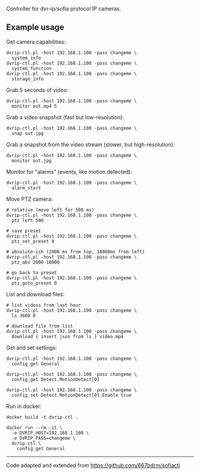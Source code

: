 Controller for dvr-ip/sofia protocol IP cameras.

## Example usage

Get camera capabilities:

    dvrip-ctl.pl -host 192.168.1.100 -pass changeme \
      system_info
    dvrip-ctl.pl -host 192.168.1.100 -pass changeme \
      system_function
    dvrip-ctl.pl -host 192.168.1.100 -pass changeme \
      storage_info

Grab 5 seconds of video:

    dvrip-ctl.pl -host 192.168.1.100 -pass changeme \
      monitor out.mp4 5

Grab a video snapshot (fast but low-resolution):

    dvrip-ctl.pl -host 192.168.1.100 -pass changeme \
      snap out.jpg

Grab a snapshot from the video stream (slower, but high-resolution):

    dvrip-ctl.pl -host 192.168.1.100 -pass changeme \
      monitor out.jpg

Monitor for "alarms" (events, like motion detected):

    dvrip-ctl.pl -host 192.168.1.100 -pass changeme \
      alarm_start

Move PTZ camera:

    # relative (move left for 500 ms)
    dvrip-ctl.pl -host 192.168.1.100 -pass changeme \
      ptz left 500

    # save preset
    dvrip-ctl.pl -host 192.168.1.100 -pass changeme \
      ptz_set_preset 0

    # absolute-ish (2000 ms from top, 18000ms from left)
    dvrip-ctl.pl -host 192.168.1.100 -pass changeme \
      ptz_abs 2000 18000

    # go back to preset
    dvrip-ctl.pl -host 192.168.1.100 -pass changeme \
      ptz_goto_preset 0

List and download files:

    # list videos from last hour
    dvrip-ctl.pl -host 192.168.1.100 -pass changeme \
      ls 3600 0

    # download file from list
    dvrip-ctl.pl -host 192.168.1.100 -pass changeme \
      download { insert json from ls } video.mp4

Get and set settings:

    dvrip-ctl.pl -host 192.168.1.100 -pass changeme \
      config_get General

    dvrip-ctl.pl -host 192.168.1.100 -pass changeme \
      config_get Detect.MotionDetect[0]

    dvrip-ctl.pl -host 192.168.1.100 -pass changeme \
      config_set Detect.MotionDetect[0].Enable true

Run in docker:

    docker build -t dvrip-ctl .
    
    docker run --rm -it \
      -e DVRIP_HOST=192.168.1.100 \
      -e DVRIP_PASS=changeme \
      dvrip-ctl \
        config_get General

---

Code adapted and extended from https://github.com/667bdrm/sofiactl
